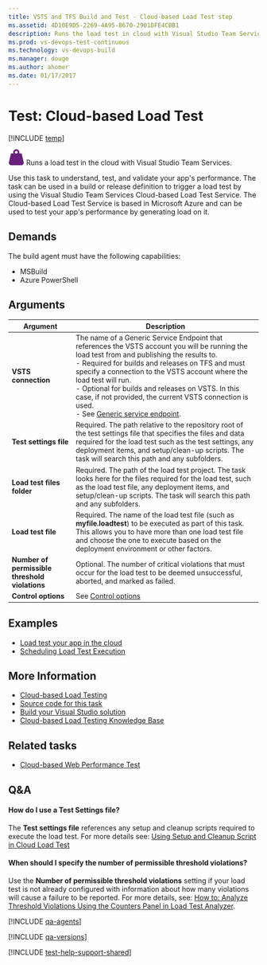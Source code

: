 ```yaml
---
title: VSTS and TFS Build and Test - Cloud-based Load Test step
ms.assetid: 4D10E9D5-2269-4A95-8670-2901DFE4CBB1
description: Runs the load test in cloud with Visual Studio Team Services to integrate cloud-based load tests into your build and release pipelines
ms.prod: vs-devops-test-continuous
ms.technology: vs-devops-build
ms.manager: douge
ms.author: ahomer
ms.date: 01/17/2017
---
```


# Test: Cloud-based Load Test

[!INCLUDE [temp](../../_shared/version-tfs-2015-rtm.md)]

![icon](_img/cloud-based-load-test-icon.png)
Runs a load test in the cloud with Visual Studio Team Services.

Use this task to understand, test, and validate your app's 
performance. The task can be used in a build or release 
definition to trigger a load test by using the 
Visual Studio Team Services Cloud-based Load Test Service.
The Cloud-based Load Test Service is based in
Microsoft Azure and can be used to test your app's 
performance by generating load on it. 

## Demands

The build agent must have the following capabilities:

* MSBuild
* Azure PowerShell

## Arguments

| Argument | Description |
| -------- | ----------- |
| **VSTS connection** | The name of a Generic Service Endpoint that references the VSTS account you will be running the load test from and publishing the results to.<br />- Required for builds and releases on TFS and must specify a connection to the VSTS account where the load test will run.<br />- Optional for builds and releases on VSTS. In this case, if not provided, the current VSTS connection is used.<br />- See [Generic service endpoint](../../concepts/library/service-endpoints.md). |
| **Test settings file** | Required. The path relative to the repository root of the test settings file that specifies the files and data required for the load test such as the test settings, any deployment items, and setup/clean-up scripts. The task will search this path and any subfolders. |
| **Load test files folder** | Required. The path of the load test project. The task looks here for the files required for the load test, such as the load test file, any deployment items, and setup/clean-up scripts. The task will search this path and any subfolders. |
| **Load test file** | Required. The name of the load test file (such as **myfile.loadtest**) to be executed as part of this task. This allows you to have more than one load test file and choose the one to execute based on the deployment environment or other factors. |
| **Number of permissible threshold violations** | Optional. The number of critical violations that must occur for the load test to be deemed unsuccessful, aborted, and marked as failed. |
| **Control options** | See [Control options](../../concepts/process/tasks.md#controloptions) |

## Examples

* [Load test your app in the cloud](https://www.visualstudio.com/en-us/get-started/test/load-test-your-app-vs)
* [Scheduling Load Test Execution](http://blogs.msdn.com/b/visualstudioalm/archive/2015/11/23/scheduling-load-test-execution.aspx)

## More Information

* [Cloud-based Load Testing](https://www.visualstudio.com/features/vso-cloud-load-testing-vs)
* [Source code for this task](https://github.com/Microsoft/vso-agent-tasks/blob/master/Tasks/RunLoadTest)
* [Build your Visual Studio solution](../../get-started/dot-net.md)
* [Cloud-based Load Testing Knowledge Base](https://blogs.msdn.microsoft.com/devops/?s=clt)  

## Related tasks

* [Cloud-based Web Performance Test](cloud-based-web-performance-test.md)  
 
## Q&A
<!-- BEGINSECTION class="md-qanda" -->

#### How do I use a Test Settings file?

The **Test settings file** references any setup and cleanup 
scripts required to execute the load test. For more details see:
[Using Setup and Cleanup Script in Cloud Load Test](https://blogs.msdn.microsoft.com/visualstudioalm/2015/01/12/using-setup-and-cleanup-script-in-cloud-load-test/)

#### When should I specify the number of permissible threshold violations?

Use the **Number of permissible threshold violations**
setting if your load test is not already configured 
with information about how many violations will cause
a failure to be reported. For more details, see: 
[How to: Analyze Threshold Violations Using the Counters Panel in Load Test Analyzer](https://msdn.microsoft.com/en-us/library/ff426917.aspx).

[!INCLUDE [qa-agents](../../_shared/qa-agents.md)]

[!INCLUDE [qa-versions](../../_shared/qa-versions.md)]

<!-- ENDSECTION -->

[!INCLUDE [test-help-support-shared](../../_shared/test-help-support-shared.md)]
